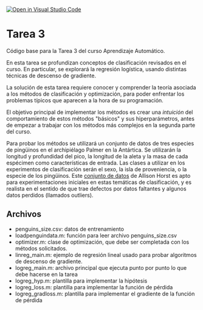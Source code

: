 [![Open in Visual Studio Code](https://classroom.github.com/assets/open-in-vscode-c66648af7eb3fe8bc4f294546bfd86ef473780cde1dea487d3c4ff354943c9ae.svg)](https://classroom.github.com/online_ide?assignment_repo_id=10442464&assignment_repo_type=AssignmentRepo)
# Tarea 3

Código base para la Tarea 3 del curso Aprendizaje Automático.

En esta tarea se profundizan conceptos de clasificación revisados en el curso. En particular, se explorará la regresión logística, usando distintas técnicas de descenso de gradiente. 

La solución de esta tarea requiere conocer y comprender la teoría asociada a los métodos de clasificación y optimización, para poder enfrentar los problemas típicos que aparecen a la hora de su programación.

El objetivo principal de implementar los métodos es crear una _intuición_ del comportamiento de estos métodos "básicos" y sus 
hiperparámetros, antes de empezar a trabajar con los métodos más complejos en la segunda parte del curso.

Para probar los métodos se utilizará un conjunto de datos de tres especies de pingüinos en el archipiélago Palmer en la Antártica.  Se utilizarán la longitud y profundidad del pico, la longitud de la aleta y la masa de cada espécimen como características de entrada.  Las clases a utilizar en los experimentos de clasificación serán el sexo, la isla de proveniencia, o la especie de los pingüinos.  Este <a href="https://www.kaggle.com/parulpandey/penguin-dataset-the-new-iris/data">conjunto de datos</a> de Allison Horst es apto para experimentaciones iniciales en estas temáticas de clasificación, y es realista en el sentido de que trae defectos por datos faltantes y algunos datos perdidos (llamados outliers).

## Archivos

- penguins_size.csv: datos de entrenamiento
- loadpenguindata.m: función para leer archivo penguins_size.csv
- optimizer.m: clase de optimización, que debe ser completada con los métodos solicitados.
- linreg_main.m: ejemplo de regresión lineal usado para probar algoritmos de descenso de gradiente.
- logreg_main.m: archivo principal que ejecuta punto por punto lo que debe hacerse en la tarea
- logreg_hyp.m: plantilla para implementar la hipótesis
- logreg_loss.m: plantilla para implementar la función de pérdida
- logreg_gradloss.m: plantilla para implementar el gradiente de la función de pérdida
